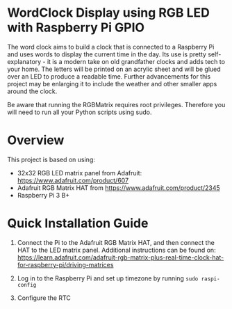 WordClock Display using RGB LED with Raspberry Pi GPIO
======================================================

The word clock aims to build a clock that is connected to a 
Raspberry Pi and uses words to display the current time in the day. 
Its use is pretty self-explanatory - it is a modern take on old grandfather 
clocks and adds tech to your home. The letters will be printed on an acrylic 
sheet and will be glued over an LED to produce a readable time. Further advancements
for this project may be enlarging it to include the weather and other smaller 
apps around the clock. 


Be aware that running the RGBMatrix requires root privileges. Therefore you will need to run all 
your Python scripts using sudo.



Overview
========

This project is based on using:
- 32x32 RGB LED matrix panel from Adafruit: https://www.adafruit.com/product/607
- Adafruit RGB Matrix HAT from https://www.adafruit.com/product/2345
- Raspberry Pi 3 B+


Quick Installation Guide
========================

1. Connect the Pi to the Adafruit RGB Matrix HAT, and then connect the HAT to the LED matrix panel.
   Additional instructions can be found on: https://learn.adafruit.com/adafruit-rgb-matrix-plus-real-time-clock-hat-for-raspberry-pi/driving-matrices
   
   
2. Log in to the Raspberry Pi and set up timezone by running `sudo raspi-config`

3. Configure the RTC







